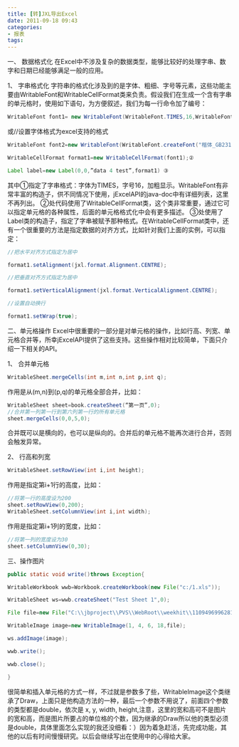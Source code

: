 ```yaml
---
title: [转]JXL导出Excel
date: 2011-09-18 09:43
categories: 
- 报表
tags: 
---
```


一、 数据格式化 
在Excel中不涉及复杂的数据类型，能够比较好的处理字串、数字和日期已经能够满足一般的应用。 

1、 字串格式化 
    字符串的格式化涉及到的是字体、粗细、字号等元素，这些功能主要由WritableFont和WritableCellFormat类来负责。假设我们在生成一个含有字串的单元格时，使用如下语句，为方便叙述，我们为每一行命令加了编号： 
```java
WritableFont font1= new WritableFont(WritableFont.TIMES,16,WritableFont.BOLD); ① 
```

或//设置字体格式为excel支持的格式 

```java
WritableFont font2=new WritableFont(WritableFont.createFont("楷体_GB2312"),12,WritableFont.NO_BOLD ); 

WritableCellFormat format1=new WritableCellFormat(font1);② 

Label label=new Label(0,0,”data 4 test”,format1) ③ 

```

其中①指定了字串格式：字体为TIMES，字号16，加粗显示。WritableFont有非常丰富的构造子，供不同情况下使用，jExcelAPI的java-doc中有详细列表，这里不再列出。 ②处代码使用了WritableCellFormat类，这个类非常重要，通过它可以指定单元格的各种属性，后面的单元格格式化中会有更多描述。 ③处使用了Label类的构造子，指定了字串被赋予那种格式。在WritableCellFormat类中，还有一个很重要的方法是指定数据的对齐方式，比如针对我们上面的实例，可以指定： 

```java
//把水平对齐方式指定为居中 

format1.setAlignment(jxl.format.Alignment.CENTRE); 

//把垂直对齐方式指定为居中 

format1.setVerticalAlignment(jxl.format.VerticalAlignment.CENTRE); 

//设置自动换行 

format1.setWrap(true); 
```


二、单元格操作 
Excel中很重要的一部分是对单元格的操作，比如行高、列宽、单元格合并等，所幸jExcelAPI提供了这些支持。这些操作相对比较简单，下面只介绍一下相关的API。 

1、 合并单元格 
```java
WritableSheet.mergeCells(int m,int n,int p,int q); 
```


作用是从(m,n)到(p,q)的单元格全部合并，比如： 

```java
WritableSheet sheet=book.createSheet(“第一页”,0); 
//合并第一列第一行到第六列第一行的所有单元格 
sheet.mergeCells(0,0,5,0); 
```

合并既可以是横向的，也可以是纵向的。合并后的单元格不能再次进行合并，否则会触发异常。 

2、 行高和列宽 
```java
WritableSheet.setRowView(int i,int height); 
```


作用是指定第i+1行的高度，比如： 

```java
//将第一行的高度设为200 
sheet.setRowView(0,200); 
WritableSheet.setColumnView(int i,int width); 
```


作用是指定第i+1列的宽度，比如： 

```java
//将第一列的宽度设为30 
sheet.setColumnView(0,30); 
```


三、操作图片 

```java
public static void write()throws Exception{ 

WritableWorkbook wwb=Workbook.createWorkbook(new File("c:/1.xls")); 

WritableSheet ws=wwb.createSheet("Test Sheet 1",0); 

File file=new File("C:\\jbproject\\PVS\\WebRoot\\weekhit\\1109496996281.png"); 

WritableImage image=new WritableImage(1, 4, 6, 18,file); 

ws.addImage(image); 

wwb.write(); 

wwb.close(); 

} 
```


很简单和插入单元格的方式一样，不过就是参数多了些，WritableImage这个类继承了Draw，上面只是他构造方法的一种，最后一个参数不用说了，前面四个参数的类型都是double，依次是 x, y, width, height,注意，这里的宽和高可不是图片的宽和高，而是图片所要占的单位格的个数，因为继承的Draw所以他的类型必须是double，具体里面怎么实现的我还没细看：）因为着急赶活，先完成功能，其他的以后有时间慢慢研究。以后会继续写出在使用中的心得给大家。 
